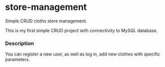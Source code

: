 # store-management
Simple CRUD cloths store management.

This is my first simple CRUD project with connectivity to MySQL database.

<h3>Description</h3>
You can register a new user, as well as log in, add new clothes with specific parameters.